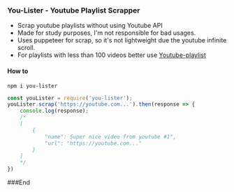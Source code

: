 ### You-Lister - Youtube Playlist Scrapper

- Scrap youtube playlists without using Youtube API
- Made for study purposes, I'm not responsible for bad usages.
- Uses puppeteer for scrap, so it's not lightweight due the youtube infinite scroll.
- For playlists with less than 100 videos better use [Youtube-playlist](https://www.npmjs.com/package/youtube-playlist "Youtube-playlist")

#### How to

    npm i you-lister

```javascript
const youLister = require('you-lister');
youLister.scrap('https://youtube.com...').then(response => {
	console.log(response);
    /*
	[ 
		{ 
			"name": Super nice video from youtube #1", 
			"url": "https://youtube.com..." 
		}
	]
	*/
})
```
###End